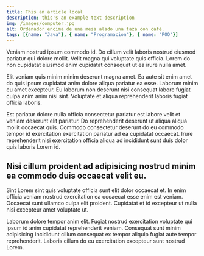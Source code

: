 ```yaml
---
title: This an article local
description: this's an example text description
img: /images/computer.jpg
alt: Ordenador encima de una mesa alado una taza con café.
tags: [{name: "Java"}, { name: "Programacion"}, { name: "POO"}]   
---
```

Veniam nostrud ipsum commodo id. Do cillum velit laboris nostrud eiusmod pariatur qui dolore mollit. Velit magna qui voluptate quis officia. Lorem do non cupidatat eiusmod enim cupidatat consequat ut ea irure nulla amet.

Elit veniam quis minim minim deserunt magna amet. Ea aute sit enim amet do quis ipsum cupidatat anim dolore aliqua pariatur ea esse. Laborum minim eu amet excepteur. Eu laborum non deserunt nisi consequat labore fugiat culpa anim anim nisi sint. Voluptate et aliqua reprehenderit laboris fugiat officia laboris.

Est pariatur dolore nulla officia consectetur pariatur est labore velit et veniam deserunt elit pariatur. Do reprehenderit deserunt ut aliqua aliqua mollit occaecat quis. Commodo consectetur deserunt do eu commodo tempor id exercitation exercitation pariatur ad ea cupidatat occaecat. Irure reprehenderit nisi exercitation officia aliqua ad incididunt sunt duis dolor quis laboris Lorem id.

## Nisi cillum proident ad adipisicing nostrud minim ea commodo duis occaecat velit eu.

Sint Lorem sint quis voluptate officia sunt elit dolor occaecat et. In enim officia veniam nostrud exercitation ea occaecat esse enim est veniam. Occaecat sunt ullamco culpa elit proident. Cupidatat et id excepteur ut nulla nisi excepteur amet voluptate ut.

Laborum dolore tempor anim elit. Fugiat nostrud exercitation voluptate qui ipsum id anim cupidatat reprehenderit veniam. Consequat sunt minim adipisicing incididunt cillum consequat ex tempor aliquip fugiat aute tempor reprehenderit. Laboris cillum do eu exercitation excepteur sunt nostrud Lorem.

<image-component :images="'/images/dog.jpg'" class="w-1/2" :alt="'is a dog'"></image-component>
